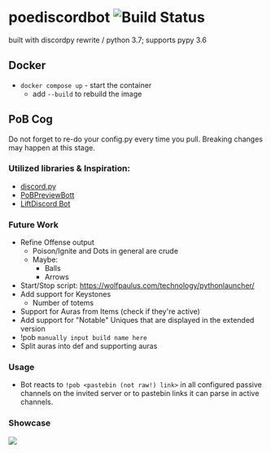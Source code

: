 # poediscordbot ![Build Status](https://github.com/poediscord/poediscordbot/workflows/Python%20application/badge.svg)
built with discordpy rewrite / python 3.7; supports pypy 3.6

## Docker
- `docker compose up` - start the container
    - add `--build` to rebuild the image
    
## PoB Cog
Do not forget to re-do your config.py every time you pull. Breaking changes may happen at this stage.

### Utilized libraries & Inspiration:
- [discord.py](https://github.com/Rapptz/discord.py)
- [PoBPreviewBott](https://github.com/aggixx/PoBPreviewBot)
- [LiftDiscord Bot](https://github.com/andreandersen/LiftDiscord/)

### Future Work
- Refine Offense output
    - Poison/Ignite and Dots in general are crude
    - Maybe:
        - Balls
        - Arrows
- Start/Stop script: https://wolfpaulus.com/technology/pythonlauncher/
- Add support for Keystones
    - Number of totems
- Support for Auras from Items (check if they're active)
- Add support for "Notable" Uniques that are displayed in the extended version
- !pob `manually input build name here` <pob link>
- Split auras into def and supporting auras

### Usage
- Bot reacts to `!pob <pastebin (not raw!) link>` in all configured passive channels on the invited server or to pastebin links it can parse in active channels.

### Showcase
![](https://cdn.discordapp.com/attachments/418758449954947076/423174211373236224/unknown.png)

